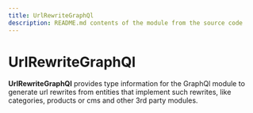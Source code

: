```yaml
---
title: UrlRewriteGraphQl
description: README.md contents of the module from the source code
---
```


# UrlRewriteGraphQl

**UrlRewriteGraphQl** provides type information for the GraphQl module
to generate url rewrites from entities that implement such rewrites,
like categories, products or cms and other 3rd party modules.

